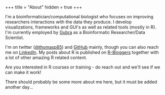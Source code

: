 +++
title = "About"
hidden = true
+++

I'm a bioinformatician/computational biologist who focuses on improving researchers interactions with the data they produce. I develop visualizations, frameworks and GUI's as well as related tools (mostly in R). I'm currently employed by [Gubra](http://www.gubra.dk) as a Bioinformatic Researcher/Data Scientist.

I'm on twitter ([@thomasp85](https://twitter.com/thomasp85)) and [GitHub](https://github.com/thomasp85) mainly, though you can also reach me on [LinkedIn](https://www.linkedin.com/in/thomasp85). My posts about R is published on [R-Bloggers](https://www.r-bloggers.com/) together with a lot of other amazing R related content.

Are you interested in R courses or training - do reach out and we'll see if we can make it work!

There should probably be some more about me here, but it must be added another day...